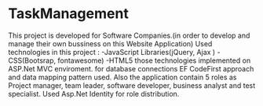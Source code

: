 # TaskManagement
This project is developed for Software Companies.(in order to develop and manage their own bussiness on this Website Application)
Used technologies in this project : -JavaScript Libraries(jQuery, Ajax ) -CSS(Bootsrap, fontawesome) -HTML5 those technologies 
implemented on ASP.Net MVC enviroment. for database connections EF CodeFirst approach and data mapping pattern used.
Also the application contain 5 roles as Project manager, team leader, software developer, business analyst and test specialist. Used Asp.Net Identity for role distribution.  
